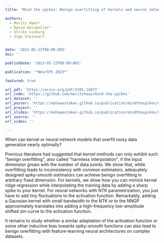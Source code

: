 ```yaml
---
title: 'Mind the spikes: Benign overfitting of kernels and neural networks in fixed dimension'

authors:
  - Moritz Haas*
  - David Holzmüller*
  - Ulrike Luxburg
  - Ingo Steinwart


date: '2023-05-23T00:00:00Z'
doi: ''

publishDate: '2023-05-23T00:00:00Z'

publication: '*NeurIPS 2023*'

featured: true

url_pdf: 'https://arxiv.org/pdf/2305.14077'
url_code: 'https://github.com/moritzhaas/mind-the-spikes'
url_dataset: ''
url_poster: 'https://mohawastaken.github.io/publication/mindthespikes/mindthespikes_poster_neurips.pdf'
url_project: ''
url_slides: 'https://mohawastaken.github.io/publication/mindthespikes/mindthespikes_slides0125_oberwolfach.pdf'
url_source: ''
url_video: ''

---
```


When can kernel or neural network models that overfit noisy data generalize nearly optimally?

Previous literature had suggested that kernel methods can only exhibit such "benign overfitting", also called "harmless interpolation", if the input dimension grows with the number of data points. We show that, while overfitting leads to inconsistency with common estimators, adequately designed spiky-smooth estimators can achieve benign overfitting in arbitrary fixed dimension. For kernels, we show how you can mimick kernel ridge regression while interpolating the training data by adding a sharp spike to your kernel. For neural networks with NTK parametrization, you just have to add tiny fluctuations to the activation function. Remarkably, adding a Gaussian kernel with small bandwidth to the NTK or to the NNGP approximately translates into adding a high-frequency low-amplitude shifted sin-curve to the activation function.

It remains to study whether a similar adaptation of the activation function or some other inductive bias towards spiky-smooth functions can also lead to benign overfitting with feature-learning neural architectures on complex datasets.
